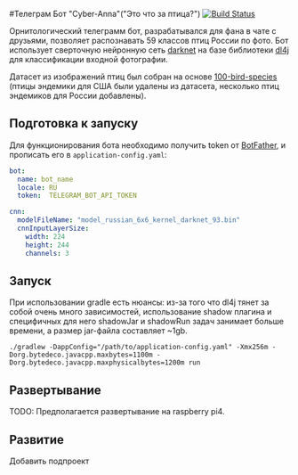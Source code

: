 #Телеграм Бот "Cyber-Anna"("Это что за птица?")
[![Build Status](https://travis-ci.com/sbaldin/cyberAnnaBot.svg?branch=master)](https://travis-ci.com/sbaldin/cyberAnnaBot)

Орнитологический телеграмм бот, разрабатывался для фана в чате с друзьями, позволяет распознавать 59 классов птиц России по фото.
Бот использует сверточную нейронную сеть [darknet](https://pjreddie.com/darknet/) на базе библиотеки [dl4j](https://deeplearning4j.org/) для 
классификации входной фотографии. 

Датасет из изображений птиц был собран на основе [100-bird-species](https://www.kaggle.com/gpiosenka/100-bird-species)
(птицы эндемики для США были удалены из датасета, несколько птиц эндемиков для России добавлены).

## Подготовка к запуску 

 Для функционирования бота необходимо получить token от [BotFather](ttps://t.me/BotFather), и прописать его в  `application-config.yaml`:

```yaml
bot:
  name: bot_name
  locale: RU
  token:  TELEGRAM_BOT_API_TOKEN

cnn:
  modelFileName: "model_russian_6x6_kernel_darknet_93.bin"
  cnnInputLayerSize:
    width: 224
    height: 244
    channels: 3
```


## Запуск

При использовании gradle есть нюансы: из-за того что dl4j тянет за собой очень много зависимостей, использование shadow плагина 
и специфичных для него shadowJar и shadowRun задач занимает больше времени, а размер jar-файла составляет ~1gb.

```shell
./gradlew -DappConfig="/path/to/application-config.yaml" -Xmx256m -Dorg.bytedeco.javacpp.maxbytes=1100m -Dorg.bytedeco.javacpp.maxphysicalbytes=1200m run
```
## Развертывание

TODO: Предполагается развертывание на raspberry pi4.


## Развитие

Добавить подпроект
